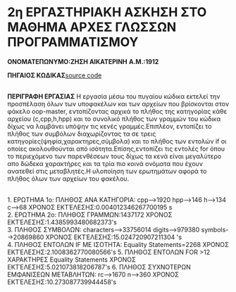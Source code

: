 # 2η ΕΡΓΑΣΤΗΡΙΑΚΗ ΑΣΚΗΣΗ ΣΤΟ ΜΑΘΗΜΑ ΑΡΧΕΣ ΓΛΩΣΣΩΝ ΠΡΟΓΡΑΜΜΑΤΙΣΜΟΥ

**ΟΝΟΜΑΤΕΠΩΝΥΜΟ:ΖΗΣΗ ΑΙΚΑΤΕΡΙΝΗ**
**Α.Μ.:1912**

**ΠΗΓΑΙΟΣ ΚΩΔΙΚΑΣ**[source code](assignment2.py)
<br>
<br>

**ΠΕΡΙΓΡΑΦΗ ΕΡΓΑΣΙΑΣ**
 Η εργασία μέσω του πυγαίου κώδικα εκτελεί την προσπέλαση όλων των υποφακέλων και των αρχείων που βρίσκονται στον φάκελο oop-master, εντοπίζοντας αρχικά το πλήθος της κατηγορίας κάθε αρχείου (c,cpp,h,hpp) και το συνολικό πλήθος των γραμμών του κώδικα δίχως να λαμβάνει υπόψην τις κενές γραμμές.Επιπλέον, εντοπίζει το πλήθος των συμβόλων διαχωρίζοντας τα σε τρεις κατηγορίες(ψηφία,χαρακτηρες,σύμβολα) και το πλήθος των εντολών if οι οποίες ακολουθούνται από ισότητα.Επίσης,εντοπίζει τις εντολές for όπου το περιεχόμενο των παρενθέσεων τους δίχως τα κενά είναι μεγαλύτερο απο δώδεκα χαρακτήρες και τα τρία πιο κοινά ονόματα που έχουν ανατεθεί στις μεταβλητές.Η υλοποίηση των ερωτημάτων αφορά το πλήθος όλων των αρχείων του φακέλου.

<br>
  1. ΕΡΩΤΗΜΑ 1ο:
     ΠΛΗΘΟΣ ΑΝΑ ΚΑΤΗΓΟΡΙΑ:
     cpp-->1920
     hpp-->146 
     h-->134   
     c-->68
     ΧΡΟΝΟΣ ΕΚΤΈΛΕΣΗΣ:0.004012346267700195 s
     <br>
  2. ΕΡΩΤΗΜΑ 2ο:
     ΠΛΗΘΟΣ ΓΡΑΜΜΩΝ:1437172
     ΧΡΟΝΟΣ ΕΚΤΈΛΕΣΗΣ:1.4385993480682373's
     <br>
  3. ΠΛΗΘΟΣ ΣΥΜΒΟΛΩΝ:
     characters-->33756014
     digits-->979380
     symbols-->20869860
     ΧΡΟΝΟΣ ΕΚΤΈΛΕΣΗΣ:15.024720907211304 's
     <br>
  4. ΠΛΗΘΟΣ ΕΝΤΟΛΩΝ IF ΜΕ ΙΣΟΤΗΤΑ:
     Equality Statements=2268
     ΧΡΟΝΟΣ ΕΚΤΈΛΕΣΗΣ:2.1008362770080566's
  5. ΠΛΗΘΟΣ ΕΝΤΟΛΩΝ FOR >12 ΧΑΡΑΚΤΗΡΕΣ
     Equality Statements
     ΧΡΟΝΟΣ ΕΚΤΈΛΕΣΗΣ:5.021073818206787's
  6. ΠΛΗΘΟΣ ΣΥΧΝΟΤΕΡΩΝ ΕΜΦΑΝΙΣΕΩΝ ΜΕΤΑΒΛΗΤΩΝ:
     rc-->1670
     n-->360
     ΧΡΟΝΟΣ ΕΚΤΈΛΕΣΗΣ:10.273087739944458's


